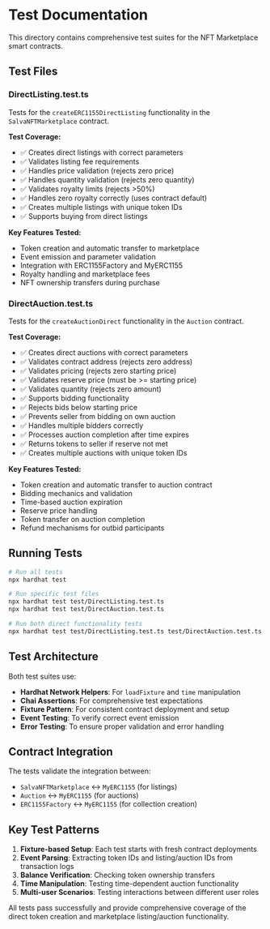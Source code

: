 # Test Documentation

This directory contains comprehensive test suites for the NFT Marketplace smart contracts.

## Test Files

### DirectListing.test.ts

Tests for the `createERC1155DirectListing` functionality in the `SalvaNFTMarketplace` contract.

**Test Coverage:**
- ✅ Creates direct listings with correct parameters
- ✅ Validates listing fee requirements
- ✅ Handles price validation (rejects zero price)
- ✅ Handles quantity validation (rejects zero quantity)
- ✅ Validates royalty limits (rejects >50%)
- ✅ Handles zero royalty correctly (uses contract default)
- ✅ Creates multiple listings with unique token IDs
- ✅ Supports buying from direct listings

**Key Features Tested:**
- Token creation and automatic transfer to marketplace
- Event emission and parameter validation
- Integration with ERC1155Factory and MyERC1155
- Royalty handling and marketplace fees
- NFT ownership transfers during purchase

### DirectAuction.test.ts

Tests for the `createAuctionDirect` functionality in the `Auction` contract.

**Test Coverage:**
- ✅ Creates direct auctions with correct parameters
- ✅ Validates contract address (rejects zero address)
- ✅ Validates pricing (rejects zero starting price)
- ✅ Validates reserve price (must be >= starting price)
- ✅ Validates quantity (rejects zero amount)
- ✅ Supports bidding functionality
- ✅ Rejects bids below starting price
- ✅ Prevents seller from bidding on own auction
- ✅ Handles multiple bidders correctly
- ✅ Processes auction completion after time expires
- ✅ Returns tokens to seller if reserve not met
- ✅ Creates multiple auctions with unique token IDs

**Key Features Tested:**
- Token creation and automatic transfer to auction contract
- Bidding mechanics and validation
- Time-based auction expiration
- Reserve price handling
- Token transfer on auction completion
- Refund mechanisms for outbid participants

## Running Tests

```bash
# Run all tests
npx hardhat test

# Run specific test files
npx hardhat test test/DirectListing.test.ts
npx hardhat test test/DirectAuction.test.ts

# Run both direct functionality tests
npx hardhat test test/DirectListing.test.ts test/DirectAuction.test.ts
```

## Test Architecture

Both test suites use:
- **Hardhat Network Helpers**: For `loadFixture` and `time` manipulation
- **Chai Assertions**: For comprehensive test expectations
- **Fixture Pattern**: For consistent contract deployment and setup
- **Event Testing**: To verify correct event emission
- **Error Testing**: To ensure proper validation and error handling

## Contract Integration

The tests validate the integration between:
- `SalvaNFTMarketplace` ↔ `MyERC1155` (for listings)
- `Auction` ↔ `MyERC1155` (for auctions)
- `ERC1155Factory` ↔ `MyERC1155` (for collection creation)

## Key Test Patterns

1. **Fixture-based Setup**: Each test starts with fresh contract deployments
2. **Event Parsing**: Extracting token IDs and listing/auction IDs from transaction logs
3. **Balance Verification**: Checking token ownership transfers
4. **Time Manipulation**: Testing time-dependent auction functionality
5. **Multi-user Scenarios**: Testing interactions between different user roles

All tests pass successfully and provide comprehensive coverage of the direct token creation and marketplace listing/auction functionality. 